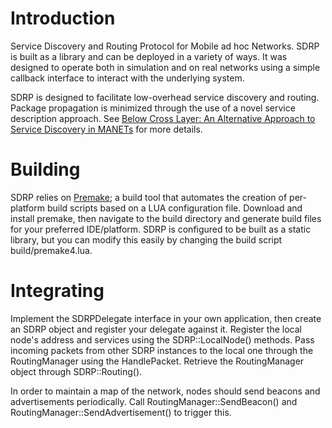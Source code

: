 # Introduction
Service Discovery and Routing Protocol for Mobile ad hoc Networks. SDRP is built as a library and can be deployed in a variety of ways. It was designed to operate both in simulation and on real networks using a simple callback interface to interact with the underlying system.

SDRP is designed to facilitate low-overhead service discovery and routing. Package propagation is minimized through the use of a novel service description approach. See [Below Cross Layer: An Alternative Approach to Service Discovery in MANETs](http://www.tara.tcd.ie/handle/2262/66988) for more details.

# Building

SDRP relies on [Premake](http://premake.github.io/); a build tool that automates the creation of per-platform build scripts based on a LUA configuration file. Download and install premake, then navigate to the build directory and generate build files for your preferred IDE/platform. SDRP is configured to be built as a static library, but you can modify this easily by changing the build script build/premake4.lua.

# Integrating

Implement the SDRPDelegate interface in your own application, then create an SDRP object and register your delegate against it. Register the local node's address and services using the SDRP::LocalNode() methods. Pass incoming packets from other SDRP instances to the local one through the RoutingManager using the HandlePacket. Retrieve the RoutingManager object through SDRP::Routing(). 

In order to maintain a map of the network, nodes should send beacons and advertisements periodically. Call RoutingManager::SendBeacon() and RoutingManager::SendAdvertisement() to trigger this. 
